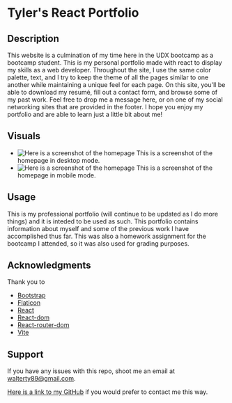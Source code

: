 # Tyler's React Portfolio

## Description
  This website is a culmination of my time here in the UDX bootcamp as a bootcamp student. This is my personal portfolio made with react to display my skills as a web developer. Throughout the site, I use the same color palette, text, and I try to keep the theme of all the pages similar to one another while maintaining a unique feel for each page. On this site, you'll be able to download my resumé, fill out a contact form, and browse some of my past work. Feel free to drop me a message here, or on one of my social networking sites that are provided in the footer. I hope you enjoy my portfolio and are able to learn just a little bit about me!

## Visuals
* ![Here is a screenshot of the homepage](xxxxxxxxxx) This is a screenshot of the homepage in desktop mode.
* ![Here is a screenshot of the homepage](xxxxxxxxxx) This is a screenshot of the homepage in mobile mode.


## Usage
This is my professional portfolio (will continue to be updated as I do more things) and it is inteded to be used as such. This portfolio contains information about myself and some of the previous work I have accomplished thus far. This was also a homework assignment for the bootcamp I attended, so it was also used for grading purposes.

## Acknowledgments
Thank you to 
* [Bootstrap](https://getbootstrap.com/docs/5.3/getting-started/introduction/)
* [Flaticon](https://www.flaticon.com/)
* [React](https://react.dev/)
* [React-dom](https://www.npmjs.com/package/react-dom)
* [React-router-dom](https://www.npmjs.com/package/react-router-dom)
* [Vite](https://vitejs.dev/)


## Support
If you have any issues with this repo, shoot me an email at walterty89@gmail.com. 

[Here is a link to my GitHub](https://github.com/TyWalter) if you would prefer to contact me this way.

